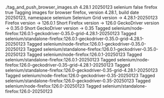 ./tag_and_push_browser_images.sh 4.28.1 20250123 selenium false firefox true
Tagging images for browser firefox, version 4.28.1, build date 20250123, namespace selenium
Selenium Grid version -> 4.28.1-20250123
Firefox version -> 126.0.1
Short Firefox version -> 126.0
GeckoDriver version -> 0.35.0
Short GeckoDriver version -> 0.35
Tagged selenium/node-firefox:126.0.1-geckodriver-0.35.0-grid-4.28.1-20250123
Tagged selenium/standalone-firefox:126.0.1-geckodriver-0.35.0-grid-4.28.1-20250123
Tagged selenium/node-firefox:126.0.1-geckodriver-0.35.0-20250123
Tagged selenium/standalone-firefox:126.0.1-geckodriver-0.35.0-20250123
Tagged selenium/node-firefox:126.0.1-20250123
Tagged selenium/standalone-firefox:126.0.1-20250123
Tagged selenium/node-firefox:126.0-geckodriver-0.35-grid-4.28.1-20250123
Tagged selenium/standalone-firefox:126.0-geckodriver-0.35-grid-4.28.1-20250123
Tagged selenium/node-firefox:126.0-geckodriver-0.35-20250123
Tagged selenium/standalone-firefox:126.0-geckodriver-0.35-20250123
Tagged selenium/node-firefox:126.0-20250123
Tagged selenium/standalone-firefox:126.0-20250123
